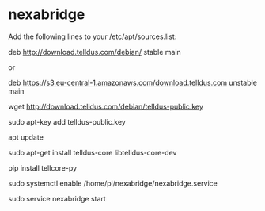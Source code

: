 # nexabridge

Add the following lines to your /etc/apt/sources.list:

deb http://download.telldus.com/debian/ stable main

or

deb https://s3.eu-central-1.amazonaws.com/download.telldus.com unstable main

wget http://download.telldus.com/debian/telldus-public.key

sudo apt-key add telldus-public.key

apt update

sudo apt-get install telldus-core libtelldus-core-dev

pip install tellcore-py

sudo systemctl enable /home/pi/nexabridge/nexabridge.service

sudo service nexabridge start
